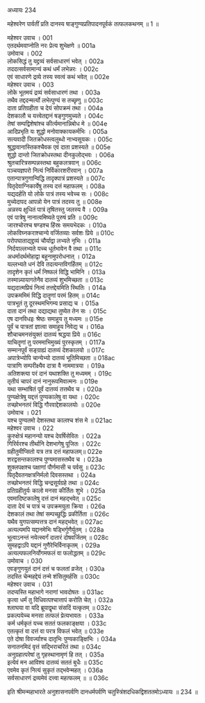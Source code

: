 अध्यायः 234

महेश्वरेण पार्वतीं प्रति दानस्य षाङ्गुण्यप्रतिपादनपूर्वकं तत्फलकथनम् ॥ 1 ॥
	
महेश्वर उवाच ।	001  
एतदर्थमवाप्नोति नरः प्रेत्य शुभेक्षणे ॥	001a  
उमोवाच ।	 002  
लोकसिद्धं तु यद्द्रव्यं सर्वसाधारणं भवेत् ।	002a  
तददत्सर्वसामान्यं कथं धर्मं लभेन्नरः ।	002c  
एवं साधारणे द्रव्ये तस्य स्वत्वं कथं भवेत् ॥ 	002e  
महेश्वर उवाच ।	003  
लोके भूतमयं द्रव्यं सर्वसाधारणं तथा ।	003a  
तथैव तद्ददन्मर्त्यो लभेत्पुण्यं स तच्छृणु ॥	003c  
दाता प्रतिग्रहीता च देयं सोपक्रमं तथा ।	004a  
देशकालौ च यत्त्वेतद्दानं षङ्गुणमुच्यते ।	004c  
तेषां सम्पद्विशेषांश्च कीर्त्यमानान्निबोध मे ॥	004e  
आदिप्रभृति यः शुद्धो मनोवाक्कायकर्मभिः । 	005a  
सत्यवादी जितक्रोधस्त्वलुब्धो नाभ्यसूयकः । 	005c  
श्रुद्धावानास्तिकश्चैवक एवं दाता प्रशस्यते ॥	005e  
शुद्धो दान्तो जितक्रोधस्तथा दीनकुलोद्भवः ।	006a  
श्रुतचारित्रसम्पन्नस्तथा बहुकलत्रवान् ॥	006c  
पञ्चयज्ञपरो नित्यं निर्विकारशरीरवान् ।	007a  
एतान्पात्रगुणान्विद्धि तादृक्पात्रं प्रशस्यते ॥	007c  
पितृदेवाग्निकार्येषु तस्य दत्तं महाफलम् ।	008a  
यद्यदर्हति यो लोके पात्रं तस्य भवेच्च सः । 	008c  
मुच्येदापद आपन्नो येन पात्रं तदस्य तु ॥	008e  
अन्नस्य क्षुधितं पात्रं तृषितस्तु जलस्य वै ।	009a  
एवं पात्रेषु नानात्वमिष्यते पुरुषं प्रति ॥	009c  
जारश्चोरश्च षण्डश्च हिंस्रः समयभेदकः ।	010a  
लोकविघ्नकराश्चान्ये वर्जितव्याः सर्वशः प्रिये ॥	010c  
परोपघाताद्यद्द्रव्यं चौर्याद्वा लभ्यते नृभिः ।	011a  
निर्दयाल्लभ्यते यच्च धूर्तभावेन वै तथा ॥	011c  
अधर्मादर्थमोहाद्वा बहूनामुपरोधनात् ।	012a  
यल्लभ्यते धनं देवि तदत्यन्तविगर्हितम् ॥	012c  
तादृशेन कृतं धर्मं निष्फलं विद्धि भामिनि ।	013a  
तस्मान्न्यायागतेनैव दातव्यं शुभमिच्छता ॥	013c  
यद्यदात्मप्रियं नित्यं तत्तद्देयमिति स्थितिः ।	014a  
उपक्रममिमं विद्धि दातॄणां परमं हितम् ॥	014c  
पात्रभूतं तु दूरस्थमभिगम्य प्रसाद्य च ।	015a  
दाता दानं तथा दद्याद्यथा तुष्येत तेन सः । 	015c  
एष दानविधइः श्रेष्ठः समाहूय तु मध्यमः ॥	015e  
पूर्वं च पात्रतां ज्ञात्वा समाहूय निवेद्य च ।	016a  
शौचाचमनसंयुक्तं दातव्यं श्रद्धया प्रिये ॥	016c  
याचितॄणां तु परममाभिमुख्यं पुरस्कृतम् ।	0117a  
सम्मानपूर्वं सङ्ग्राह्यं दातव्यं देशकालयो ॥	017c  
अपात्रेभ्योपि चान्येभ्यो दातव्यं भूतिमिच्छता ॥		018ac  
पात्राणि सम्परीक्ष्यैव दात्रा वै नाममात्रया ।	019a  
अतिशक्त्या परं दानं यथाशक्ति तु मध्यमम् ।	019c  
तृतीयं चापरं दानं नानुरूपमिवात्मनः ॥	019e  
यथा सम्भाषितं पूर्वं दातव्यं तत्तथैव च ।	020a  
पुण्यक्षेत्रेषु यद्दत्तं पुण्यकालेषु वा यथा । 	020c  
तच्छोभनतरं विद्धि गौरवाद्देशकालयोः ॥ 	020e  
उमोवाच ।	021  
यश्च पुण्यतमो देशस्तथा कालश्च शंस मे ॥	021ac  
 महेश्वर उवाच ।	022  
कुरुक्षेत्रं महानन्यो यश्च देवर्षिसेवितः ।	022a  
गिरिर्वरश्च तीर्थानि देशभागेषु पूजितः ।	022c  
ग्रहीतुमीप्सितो यत्र तत्र दत्तं महाफलम्॥	022e  
शरद्वसन्तकालश्च पुण्यमासस्तथैव च ।	023a  
शुक्लपक्षश्च पक्षाणां पौर्णमासी च पर्वसु ॥	023c  
पितृदैवतनक्षत्रनिर्मलो दिवसस्तथा ।	024a  
तच्छोभनतरं विद्धि चन्द्रसूर्यग्रहे तथा ॥	024c  
प्रतिग्रहीतुर्यः कालो मनसा कीर्तितः शुभे ।	025a  
एवमादिष्टकालेषु दत्तं दानं महद्भवेत् ॥	025c  
दाता देयं च पात्रं च उपक्रमयुता क्रिया ।	026a  
देशकालं तथा तेषां सम्पच्छुद्धिः प्रकीर्तिता ॥	026c  
यथैव युगपत्सम्पत्तत्र दानं महद्भवेत् ॥	027ac  
अत्यल्पमपि यद्दानमेभिः षड्भिर्गुणैर्युतम् ।	028a  
भूत्वाऽनन्तं नयेत्स्वर्गं दातारं दोषवर्जितम् ॥	028c  
सुमहद्वाऽपि यद्दानं गुणैरेभिर्विनाकृतम् ।	029a  
अत्यल्पफलनिर्योगमफलं वा फलोद्धतम् ॥ 	029c  
उमोवाच ।	030  
एवङ्गुणयुतं दानं दत्तं च फलतां व्रजेत् ।	030a  
तदस्ति चेन्महद्देयं तन्मे शंसितुमर्हसि ॥ 	030c  
महेश्वर उवाच ।	031  
तदप्यस्ति महाभागे नराणां भावदोषतः ॥	031ac  
कृत्वा धर्मं तु विधिवत्पश्चात्तापं करोति चेत् ।	032a  
श्लाघया वा यदि ब्रूयाद्वृथा संसदिं यत्कृतम् ॥	032c  
प्रकल्पयेच्च मनसा तत्फलं प्रेत्यभावतः ।	033a  
कर्म धर्मकृतं यच्च सततं फलकाङ्क्षया । 	033c  
एतत्कृतं वा दत्तं वा परत्र विफलं भवेत् ॥	033e  
एते दोषा विवर्ज्याश्च दातृभिः पुण्यकाङ्क्षिभिः ।	034a  
सनातनमिदं वृत्तं सद्भिराचरितं तथा ॥	034c  
अनुग्रहात्परेषां तु गृहस्थानामृणं हि तत् ।	035a  
इत्येवं मन आविश्य दातव्यं सततं बुधैः ॥	035c  
एवमेव कृतं नित्यं सुकृतं तद्भवेन्महत् ।	036a  
सर्वसाधारणं द्रव्यमेवं दत्त्वा महत्फलम् ॥ ॥	036c  

इति श्रीमन्महाभारते अनुशासनपर्वणि दानधर्मपर्वणि चतुस्त्रिंशदधिकद्विशततमोऽध्यायः ॥ 234 ॥
